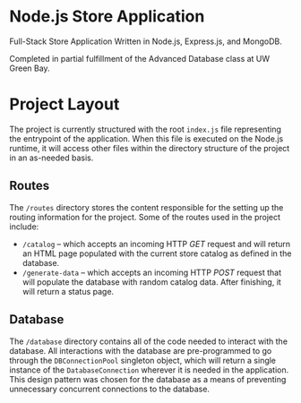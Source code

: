 # Node.js Store Application
Full-Stack Store Application Written in Node.js, Express.js, and MongoDB.

Completed in partial fulfillment of the Advanced Database class at UW Green Bay.

# Project Layout

The project is currently structured with the root `index.js` file representing the entrypoint of the application. When this
file is executed on the Node.js runtime, it will access other files within the directory structure of the project in an
as-needed basis.

## Routes

The `/routes` directory stores the content responsible for the setting up the routing information for the project. Some of the routes
used in the project include:
- `/catalog` &ndash; which accepts an incoming HTTP *GET* request and will return an HTML page populated with the current store catalog as defined in the database.
- `/generate-data` &ndash; which accepts an incoming HTTP *POST* request that will populate the database with random catalog data. After finishing, it will return a status page.

## Database

The `/database` directory contains all of the code needed to interact with the database. All interactions with the database
are pre-programmed to go through the `DBConnectionPool` singleton object, which will return a single instance of the `DatabaseConnection`
wherever it is needed in the application. This design pattern was chosen for the database as a means of preventing unnecessary concurrent
connections to the database.
